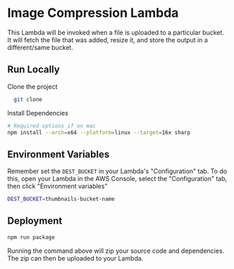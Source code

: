 # Image Compression Lambda

This Lambda will be invoked when a file is uploaded to a particular bucket. It will fetch the file that was added, resize it, and store the output in a different/same bucket.

## Run Locally

Clone the project

```bash
  git clone 
```

Install Dependencies

```bash
# Required options if on mac
npm install --arch=x64 --platform=linux --target=16x sharp
```

## Environment Variables

Remember set the `DEST_BUCKET` in your Lambda's "Configuration" tab. To do this, open your Lambda in the AWS Console, select the "Configuration" tab, then click "Environment variables"

```bash
DEST_BUCKET=thumbnails-bucket-name
```

## Deployment

```bash
npm run package
```

Running the command above will zip your source code and dependencies. The zip can then be uploaded to your Lambda.
